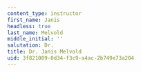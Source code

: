 ```yaml
---
content_type: instructor
first_name: Janis
headless: true
last_name: Melvold
middle_initial: ''
salutation: Dr.
title: Dr. Janis Melvold
uid: 3f821009-0d34-f3c9-a4ac-2b749e73a204
---
```

